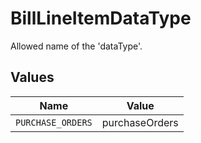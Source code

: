 # BillLineItemDataType

Allowed name of the 'dataType'.


## Values

| Name              | Value             |
| ----------------- | ----------------- |
| `PURCHASE_ORDERS` | purchaseOrders    |